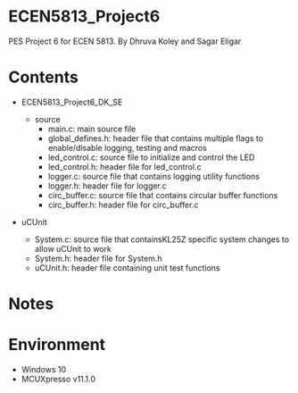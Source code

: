 # ECEN5813_Project6
PES Project 6 for ECEN 5813. By Dhruva Koley and Sagar Eligar

# Contents
- ECEN5813_Project6_DK_SE
  - source
	- main.c: main source file
	- global_defines.h: header file that contains multiple flags to enable/disable logging, testing and macros
	- led_control.c: source file to initialize and control the LED
	- led_control.h: header file for led_control.c
	- logger.c: source file that contains logging utility functions
	- logger.h: header file for logger.c
	- circ_buffer.c: source file that contains circular buffer functions
	- circ_buffer.h: header file for circ_buffer.c

- uCUnit
	- System.c: source file that containsKL25Z specific system changes to allow uCUnit to work
	- System.h: header file for System.h
	- uCUnit.h: header file containing unit test functions


# Notes


# Environment
 - Windows 10
 - MCUXpresso v11.1.0
